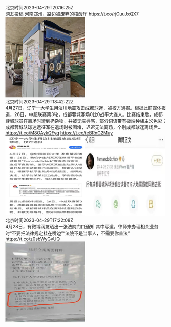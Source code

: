 北京时间2023-04-29T20:16:25Z<br>网友投稿
河南郑州，路边被废弃的核酸厅 https://t.co/rjCuuJxQX7<br><img src='/temp/2023/1652285709594640384_0.jpg' width='250' height='250'><br>北京时间2023-04-29T18:42:22Z<br>4月27日，辽宁一大学生用汶川地震攻击成都球迷，被校方通报。根据此前媒体报道，26日，中超联赛第3轮，成都蓉城客场0比0战平大连人。比赛结束后，成都蓉城球员在离场时遭到扔杂物，并被无端辱骂，部分词语带有极端种族主义色彩；成都蓉城队球迷远征军在退场时被围堵，迟迟无法离场，个别成都球迷离场后… https://t.co/M8OAykQFyq https://t.co/ieBRnG2Muy<br><img src='/temp/2023/1652262039119704066_0.jpg' width='250' height='250'><img src='/temp/2023/1652262039119704066_1.jpg' width='250' height='250'><br>北京时间2023-04-29T17:22:08Z<br>4月28日，有微博网友晒出一张法院门口通知
其中写道，律师来办理相关业务时“不要把法律规定挂在嘴边”“法院不是当事人，不需要你普法” https://t.co/z0sbWyGvUQ<br><img src='/temp/2023/1652241849849896965_0.jpg' width='250' height='250'><br>
